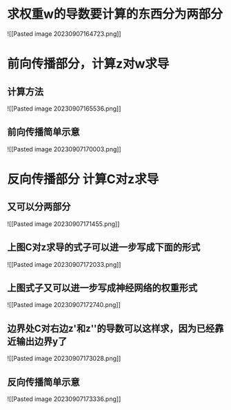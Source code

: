 # 求权重w的导数要计算的东西分为两部分
![[Pasted image 20230907164723.png]]
# 前向传播部分，计算z对w求导
## 计算方法
![[Pasted image 20230907165536.png]]
## 前向传播简单示意
![[Pasted image 20230907170003.png]]
# 反向传播部分 计算C对z求导
## 又可以分两部分
![[Pasted image 20230907171455.png]]
## 上图C对z求导的式子可以进一步写成下面的形式
![[Pasted image 20230907172033.png]]
## 上图式子又可以进一步写成神经网络的权重形式
![[Pasted image 20230907172740.png]]
## 边界处C对右边z'和z''的导数可以这样求，因为已经靠近输出边界y了
![[Pasted image 20230907173028.png]]
## 反向传播简单示意
![[Pasted image 20230907173336.png]]